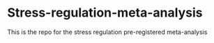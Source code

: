 # Stress-regulation-meta-analysis
This is the repo for the stress regulation pre-registered meta-analysis
